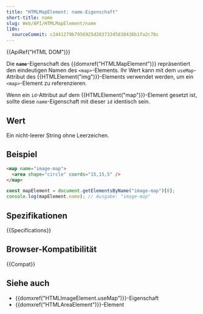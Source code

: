 ```yaml
---
title: "HTMLMapElement: name-Eigenschaft"
short-title: name
slug: Web/API/HTMLMapElement/name
l10n:
  sourceCommit: c2441279b7956925d28373345838436b1fa2c78c
---
```


{{ApiRef("HTML DOM")}}

Die **`name`**-Eigenschaft des {{domxref("HTMLMapElement")}} repräsentiert den eindeutigen Namen des `<map>`-Elements. Ihr Wert kann mit dem `useMap`-Attribut des {{HTMLElement("img")}}-Elements verwendet werden, um ein `<map>`-Element zu referenzieren.

Wenn ein `id`-Attribut auf dem {{HTMLElement("map")}}-Element gesetzt ist, sollte diese `name`-Eigenschaft mit dieser `id` identisch sein.

## Wert

Ein nicht-leerer String ohne Leerzeichen.

## Beispiel

```html
<map name="image-map">
  <area shape="circle" coords="15,15,5" />
</map>
```

```js
const mapElement = document.getElementsByName("image-map")[0];
console.log(mapElement.name); // Ausgabe: "image-map"
```

## Spezifikationen

{{Specifications}}

## Browser-Kompatibilität

{{Compat}}

## Siehe auch

- {{domxref("HTMLImageElement.useMap")}}-Eigenschaft
- {{domxref("HTMLAreaElement")}}-Element

